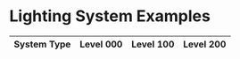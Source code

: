 # Lighting System Examples

| System Type | Level 000 | Level 100 | Level 200 |
|------------------------------------|--------------------|--------------------|-----------|
